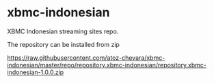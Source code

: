 # xbmc-indonesian
XBMC Indonesian streaming sites repo.

The repository can be installed from zip

https://raw.githubusercontent.com/atoz-chevara/xbmc-indonesian/master/repo/repository.xbmc-indonesian/repository.xbmc-indonesian-1.0.0.zip
